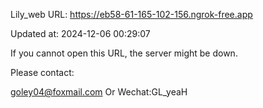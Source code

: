 Lily_web URL: https://eb58-61-165-102-156.ngrok-free.app

Updated at: 2024-12-06 00:29:07

If you cannot open this URL, the server might be down.

Please contact: 

goley04@foxmail.com Or Wechat:GL_yeaH